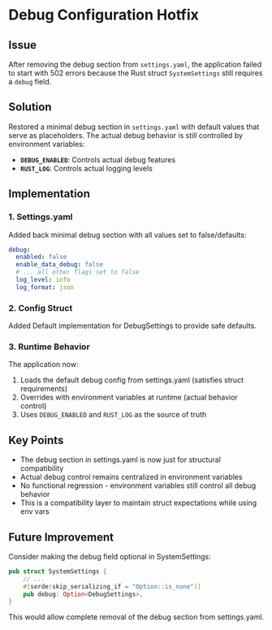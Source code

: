 # Debug Configuration Hotfix

## Issue
After removing the debug section from `settings.yaml`, the application failed to start with 502 errors because the Rust struct `SystemSettings` still requires a `debug` field.

## Solution
Restored a minimal debug section in `settings.yaml` with default values that serve as placeholders. The actual debug behavior is still controlled by environment variables:

- **`DEBUG_ENABLED`**: Controls actual debug features
- **`RUST_LOG`**: Controls actual logging levels

## Implementation

### 1. Settings.yaml
Added back minimal debug section with all values set to false/defaults:
```yaml
debug:
  enabled: false
  enable_data_debug: false
  # ... all other flags set to false
  log_level: info
  log_format: json
```

### 2. Config Struct
Added Default implementation for DebugSettings to provide safe defaults.

### 3. Runtime Behavior
The application now:
1. Loads the default debug config from settings.yaml (satisfies struct requirements)
2. Overrides with environment variables at runtime (actual behavior control)
3. Uses `DEBUG_ENABLED` and `RUST_LOG` as the source of truth

## Key Points
- The debug section in settings.yaml is now just for structural compatibility
- Actual debug control remains centralized in environment variables
- No functional regression - environment variables still control all debug behavior
- This is a compatibility layer to maintain struct expectations while using env vars

## Future Improvement
Consider making the debug field optional in SystemSettings:
```rust
pub struct SystemSettings {
    // ...
    #[serde(skip_serializing_if = "Option::is_none")]
    pub debug: Option<DebugSettings>,
}
```

This would allow complete removal of the debug section from settings.yaml.